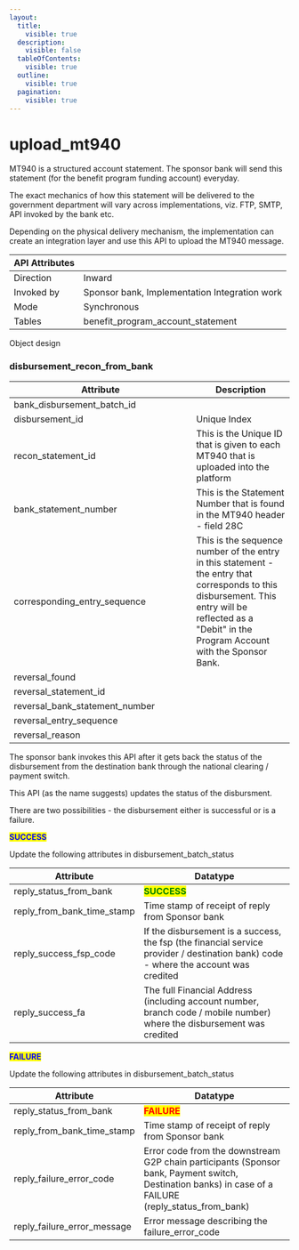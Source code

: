 ```yaml
---
layout:
  title:
    visible: true
  description:
    visible: false
  tableOfContents:
    visible: true
  outline:
    visible: true
  pagination:
    visible: true
---
```


# upload\_mt940

MT940 is a structured account statement. The sponsor bank will send this statement (for the benefit program funding account) everyday.&#x20;

The exact mechanics of how this statement will be delivered to the government department will vary across implementations, viz. FTP, SMTP, API invoked by the bank etc.

Depending on the physical delivery mechanism, the implementation can create an integration layer and use this API to upload the MT940 message.

| API Attributes |                                               |
| -------------- | --------------------------------------------- |
| Direction      | Inward                                        |
| Invoked by     | Sponsor bank, Implementation Integration work |
| Mode           | Synchronous                                   |
| Tables         | benefit\_program\_account\_statement          |

Object design

### disbursement\_recon\_from\_bank

<table><thead><tr><th width="312">Attribute</th><th>Description</th></tr></thead><tbody><tr><td>bank_disbursement_batch_id</td><td></td></tr><tr><td>disbursement_id</td><td>Unique Index</td></tr><tr><td>recon_statement_id</td><td>This is the Unique ID that is given to each MT940 that is uploaded into the platform</td></tr><tr><td>bank_statement_number</td><td>This is the Statement Number that is found in the MT940 header - field 28C</td></tr><tr><td>corresponding_entry_sequence</td><td>This is the sequence number of the entry in this statement - the entry that corresponds to this disbursement. This entry will be reflected as a "Debit" in the Program Account with the Sponsor Bank.</td></tr><tr><td>reversal_found</td><td></td></tr><tr><td>reversal_statement_id</td><td></td></tr><tr><td>reversal_bank_statement_number</td><td></td></tr><tr><td>reversal_entry_sequence</td><td></td></tr><tr><td>reversal_reason</td><td></td></tr></tbody></table>

The sponsor bank invokes this API after it gets back the status of the disbursement from the destination bank through the national clearing / payment switch.

This API (as the name suggests) updates the status of the disbursment.

There are two possibilities - the disbursement either is successful or is a failure.

<mark style="color:blue;">**SUCCESS**</mark>

Update the following attributes in disbursement\_batch\_status

| Attribute                      | Datatype                                                                                                                            |
| ------------------------------ | ----------------------------------------------------------------------------------------------------------------------------------- |
| reply\_status\_from\_bank      | <mark style="color:green;">**SUCCESS**</mark>                                                                                       |
| reply\_from\_bank\_time\_stamp | Time stamp of receipt of reply from Sponsor bank                                                                                    |
| reply\_success\_fsp\_code      | If the disbursement is a success, the fsp (the financial service provider / destination bank) code - where the account was credited |
| reply\_success\_fa             | The full Financial Address (including account number, branch code / mobile number) where the disbursement was credited              |

<mark style="color:blue;">**FAILURE**</mark>

Update the following attributes in disbursement\_batch\_status

| Attribute                      | Datatype                                                                                                                                                 |
| ------------------------------ | -------------------------------------------------------------------------------------------------------------------------------------------------------- |
| reply\_status\_from\_bank      | <mark style="color:red;">**FAILURE**</mark>                                                                                                              |
| reply\_from\_bank\_time\_stamp | Time stamp of receipt of reply from Sponsor bank                                                                                                         |
| reply\_failure\_error\_code    | Error code from the downstream G2P chain participants (Sponsor bank, Payment switch, Destination banks) in case of a FAILURE (reply\_status\_from\_bank) |
| reply\_failure\_error\_message | Error message describing the failure\_error\_code                                                                                                        |
